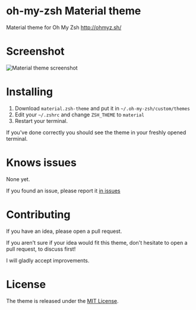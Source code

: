 # oh-my-zsh Material theme
Material theme for Oh My Zsh http://ohmyz.sh/

# Screenshot
![Material theme screenshot](screenshot)

# Installing
 1. Download `material.zsh-theme` and put it in `~/.oh-my-zsh/custom/themes`
 2. Edit your `~/.zshrc` and change `ZSH_THEME` to `material`
 3. Restart your terminal.

If you've done correctly you should see the theme in your freshly opened terminal.

# Knows issues
 None yet.

If you found an issue, please report it [in issues](https://github.com/rigor789/oh-my-zsh-material-theme/issues)

# Contributing
If you have an idea, please open a pull request.

If you aren't sure if your idea would fit this theme, don't hesitate to open a pull request, to discuss first!

I will gladly accept improvements.

# License
The theme is released under the [MIT License](https://github.com/rigor789/oh-my-zsh-material-theme/blob/master/LICENSE).

[screenshot]: https://github.com/rigor789/oh-my-zsh-material-theme/blob/master/screenshot.png
